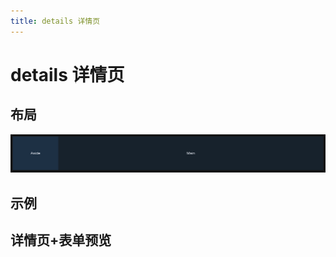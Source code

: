 ```yaml
---
title: details 详情页
---
```


# details 详情页

## 布局

![alt text](assets/tableView/image.png)

## 示例

<demo-preview2 path="./def.vue" />

## 详情页+表单预览

<demo-preview2 path="./form2.vue" />

<API src="./data.json" lang="zh"></API>
